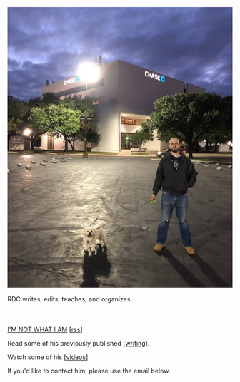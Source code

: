 [![](header.JPG)](index.html)


RDC writes, edits, teaches, and organizes.
<br><br><br><br>
[I'M NOT WHAT I AM](log/log.html) [[rss](log/rss.xml)]

Read some of his previously published [[writing](writing/writing.html)].

Watch some of his [[videos](videos/videos.html)].


If you'd like to contact him, please use the email below.